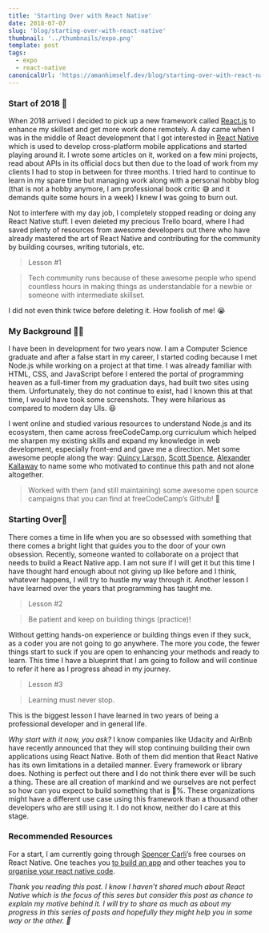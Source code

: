 ```yaml
---
title: 'Starting Over with React Native'
date: 2018-07-07
slug: 'blog/starting-over-with-react-native'
thumbnail: '../thumbnails/expo.png'
template: post
tags:
  - expo
  - react-native
canonicalUrl: 'https://amanhimself.dev/blog/starting-over-with-react-native/'
---
```


### Start of 2018 🚀

When 2018 arrived I decided to pick up a new framework called [React.js](https://reactjs.org/) to enhance my skillset and get more work done remotely. A day came when I was in the middle of React development that I got interested in [React Native](https://facebook.github.io/react-native/) which is used to develop cross-platform mobile applications and started playing around it. I wrote some articles on it, worked on a few mini projects, read about APIs in its official docs but then due to the load of work from my clients I had to stop in between for three months. I tried hard to continue to learn in my spare time but managing work along with a personal hobby blog (that is not a hobby anymore, I am professional book critic 😅 and it demands quite some hours in a week) I knew I was going to burn out.

Not to interfere with my day job, I completely stopped reading or doing any React Native stuff. I even deleted my precious Trello board, where I had saved plenty of resources from awesome developers out there who have already mastered the art of React Native and contributing for the community by building courses, writing tutorials, etc.

> Lesson #1

> Tech community runs because of these awesome people who spend countless hours in making things as understandable for a newbie or someone with intermediate skillset.

I did not even think twice before deleting it. How foolish of me! 😭

### My Background 👨‍💻

I have been in development for two years now. I am a Computer Science graduate and after a false start in my career, I started coding because I met Node.js while working on a project at that time. I was already familiar with HTML, CSS, and JavaScript before I entered the portal of programming heaven as a full-timer from my graduation days, had built two sites using them. Unfortunately, they do not continue to exist, had I known this at that time, I would have took some screenshots. They were hilarious as compared to modern day UIs. 😆

I went online and studied various resources to understand Node.js and its ecosystem, then came across freeCodeCamp.org curriculum which helped me sharpen my existing skills and expand my knowledge in web development, especially front-end and gave me a direction. Met some awesome people along the way: [Quincy Larson](https://medium.com/u/17756313f41a), [Scott Spence](https://medium.com/u/cf8522762673), [Alexander Kallaway](https://medium.com/u/c852ec9b2c3d) to name some who motivated to continue this path and not alone altogether.

> Worked with them (and still maintaining) some awesome open source campaigns that you can find at freeCodeCamp’s Github! 🚀

### Starting Over📱

There comes a time in life when you are so obsessed with something that there comes a bright light that guides you to the door of your own obsession. Recently, someone wanted to collaborate on a project that needs to build a React Native app. I am not sure if I will get it but this time I have thought hard enough about not giving up like before and I think, whatever happens, I will try to hustle my way through it. Another lesson I have learned over the years that programming has taught me.

> Lesson #2

> Be patient and keep on building things (practice)!

Without getting hands-on experience or building things even if they suck, as a coder you are not going to go anywhere. The more you code, the fewer things start to suck if you are open to enhancing your methods and ready to learn. This time I have a blueprint that I am going to follow and will continue to refer it here as I progress ahead in my journey.

> Lesson #3

> Learning must never stop.

This is the biggest lesson I have learned in two years of being a professional developer and in general life.

_Why start with it now, you ask?_ I know companies like Udacity and AirBnb have recently announced that they will stop continuing building their own applications using React Native. Both of them did mention that React Native has its own limitations in a detailed manner. Every framework or library does. Nothing is perfect out there and I do not think there ever will be such a thing. These are all creation of mankind and we ourselves are not perfect so how can you expect to build something that is 💯%. These organizations might have a different use case using this framework than a thousand other developers who are still using it. I do not know, neither do I care at this stage.

### Recommended Resources

For a start, I am currently going through [Spencer Carli](https://medium.com/u/1ec17560bf99)’s free courses on React Native. One teaches you [to build an app](https://learn.handlebarlabs.com/p/react-native-basics-build-a-currency-converter) and other teaches you to [organise your react native code](https://learn.handlebarlabs.com/p/how-to-set-up-a-new-react-native-project).

_Thank you reading this post. I know I haven’t shared much about React Native which is the focus of this seres but consider this post as chance to explain my motive behind it. I will try to share as much as about my progress in this series of posts and hopefully they might help you in some way or the other. 🙏_

